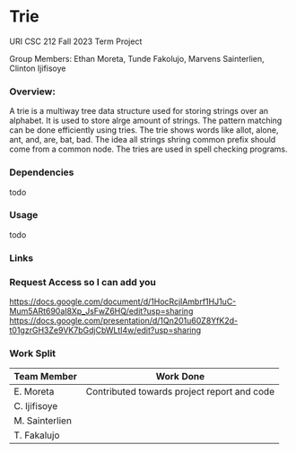 # Trie
URI CSC 212 Fall 2023 Term Project

Group Members:
Ethan Moreta, Tunde Fakolujo, Marvens Sainterlien, Clinton Ijifisoye


### Overview:

A trie is a multiway tree data structure used for storing strings over an alphabet. It is used to store alrge amount of strings. The pattern matching can be done efficiently using tries. The trie shows words like allot, alone, ant, and, are, bat, bad. The idea all strings shring common prefix should come from a common node. The tries are used in spell checking programs.

### Dependencies

todo

### Usage

todo

### Links
### Request Access so I can add you
https://docs.google.com/document/d/1HocRcjlAmbrf1HJ1uC-Mum5ARt690aI8Xp_JsFwZ6HQ/edit?usp=sharing
https://docs.google.com/presentation/d/1Qn201u60Z8YfK2d-t01gzrGH3Ze9VK7bGdjCbWLtI4w/edit?usp=sharing

### Work Split
|Team Member|     Work Done      |
|--|--|
| E. Moreta |Contributed towards project report and code                 |
| C. Ijifisoye |                 |
| M. Sainterlien |               |
| T. Fakalujo |                  |
